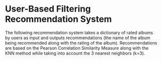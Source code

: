 # User-Based Filtering Recommendation System

The following recommendation system takes a dictionary of rated albums by users as input and outputs recommendations (the name of the album being recommended along with the rating of the album). Recommendations are based on the Pearson Correlation Similarity Measure along with the KNN method while taking into account the 3 nearest neighbors (k=3). 
